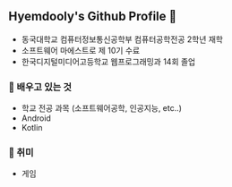 ## Hyemdooly's Github Profile 👋
- 동국대학교 컴퓨터정보통신공학부 컴퓨터공학전공 2학년 재학
- 소프트웨어 마에스트로 제 10기 수료
- 한국디지털미디어고등학교 웹프로그래밍과 14회 졸업

### 🌱 배우고 있는 것
- 학교 전공 과목 (소프트웨어공학, 인공지능, etc..)
- Android
- Kotlin

### 🤩 취미
- 게임

<!--
**hyemdooly/hyemdooly** is a ✨ _special_ ✨ repository because its `README.md` (this file) appears on your GitHub profile.

Here are some ideas to get you started:

- 🔭 I’m currently working on ...
- 🌱 I’m currently learning ...
- 👯 I’m looking to collaborate on ...
- 🤔 I’m looking for help with ...
- 💬 Ask me about ...
- 📫 How to reach me: ...
- 😄 Pronouns: ...
- ⚡ Fun fact: ...
-->
